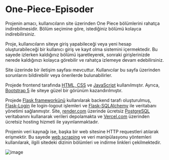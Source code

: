 # One-Piece-Episoder

Projenin amacı, kullanıcıların site üzerinden One Piece bölümlerini rahatça indirebilmesidir. Bölüm seçimine göre, istediğiniz bölümü kolayca indirebilirsiniz.

Proje, kullanıcıların siteye giriş yapabileceği veya yeni hesap oluşturabileceği bir kullanıcı giriş ve kayıt olma sistemini içermektedir. Bu sayede izlerken kaldığınız bölümü işaretleyerek, sonraki girişlerinizde nerede kaldığınızı kolayca görebilir ve rahatça izlemeye devam edebilirsiniz.

Site üzerinde bir iletişim sayfası mevcuttur. Kullanıcılar bu sayfa üzerinden sorunlarını bildirebilir veya önerilerde bulunabilirler.

Projede frontend tarafında <a href="https://www.w3schools.com/html/html_css.asp">HTML, CSS</a> ve <a href="https://www.javascript.com">JavaScript</a> kullanılmıştır. Ayrıca, <a href="https://getbootstrap.com/docs/5.2/getting-started/introduction/">Bootstrap 5</a> ile siteye güzel bir görünüm kazandırılmıştır.

Projede <a href="https://flask.palletsprojects.com">Flask frameworkünü</a> kullanılarak backend tarafı oluşturulmuş,  <a href="https://flask-login.readthedocs.io/en/latest/">Flask-Login</a> ile login-logout işlemleri ve <a href="https://flask-sqlalchemy.palletsprojects.com/en/3.0.x/">Flask-SQLAlchemy</a> ile veritabanı yönetimi sağlanmıştır. Site, <a href="https://render.com">render.com</a> üzerinde ücretsiz <a href="https://www.postgresql.org">PostgreSQL</a> veritabanını kullanarak verileri depolamakta ve <a href="https://vercel.com">Vercel.com</a> üzerinden ücretsiz hosting hizmeti ile yayınlanmaktadır.

Projenin veri kaynağı ise, başka bir web sitesine HTTP requestleri atılarak erişmektir. Bu sayede <a href="https://en.wikipedia.org/wiki/Web_scraping">web scraping</a> ve veri manipülasyonu yöntemleri kullanılarak, ilgili sitedeki dizinin bölümleri ve indirme linkleri çekilmektedir.

![image](https://github.com/KaganMuslu/One-Piece-Episoder/assets/71410113/7e896963-2877-49c0-9e80-c3dc1abe94d0)

